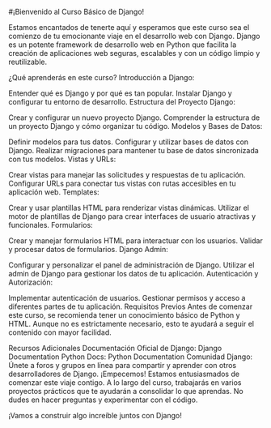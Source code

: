 #¡Bienvenido al Curso Básico de Django!

Estamos encantados de tenerte aquí y esperamos que este curso sea el comienzo de tu emocionante viaje en el desarrollo web con Django. Django es un potente framework de desarrollo web en Python que facilita la creación de aplicaciones web seguras, escalables y con un código limpio y reutilizable.

¿Qué aprenderás en este curso?
Introducción a Django:

Entender qué es Django y por qué es tan popular.
Instalar Django y configurar tu entorno de desarrollo.
Estructura del Proyecto Django:

Crear y configurar un nuevo proyecto Django.
Comprender la estructura de un proyecto Django y cómo organizar tu código.
Modelos y Bases de Datos:

Definir modelos para tus datos.
Configurar y utilizar bases de datos con Django.
Realizar migraciones para mantener tu base de datos sincronizada con tus modelos.
Vistas y URLs:

Crear vistas para manejar las solicitudes y respuestas de tu aplicación.
Configurar URLs para conectar tus vistas con rutas accesibles en tu aplicación web.
Templates:

Crear y usar plantillas HTML para renderizar vistas dinámicas.
Utilizar el motor de plantillas de Django para crear interfaces de usuario atractivas y funcionales.
Formularios:

Crear y manejar formularios HTML para interactuar con los usuarios.
Validar y procesar datos de formularios.
Django Admin:

Configurar y personalizar el panel de administración de Django.
Utilizar el admin de Django para gestionar los datos de tu aplicación.
Autenticación y Autorización:

Implementar autenticación de usuarios.
Gestionar permisos y acceso a diferentes partes de tu aplicación.
Requisitos Previos
Antes de comenzar este curso, se recomienda tener un conocimiento básico de Python y HTML. Aunque no es estrictamente necesario, esto te ayudará a seguir el contenido con mayor facilidad.

Recursos Adicionales
Documentación Oficial de Django: Django Documentation
Python Docs: Python Documentation
Comunidad Django: Únete a foros y grupos en línea para compartir y aprender con otros desarrolladores de Django.
¡Empecemos!
Estamos entusiasmados de comenzar este viaje contigo. A lo largo del curso, trabajarás en varios proyectos prácticos que te ayudarán a consolidar lo que aprendas. No dudes en hacer preguntas y experimentar con el código.

¡Vamos a construir algo increíble juntos con Django!
